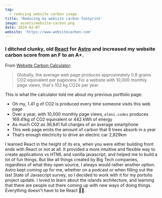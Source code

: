 ```yaml
---
tag:
  - reducing website carbon usage
title: 'Reducing my website carbon footprint'
image: assets/website-carbon.png
date: 2024-02-07
website: 'https://www.websitecarbon.com'
---
```


### I ditched clunky, old [React](https://react.dev/) for [Astro](https://astro.build/) and increased my website carbon score from an **F** to an **A+**.

From [Website Carbon Calculator](https://www.websitecarbon.com/):

> Globally, the average web page produces approximately 0.8 grams CO2 equivalent per pageview. For a website with 10,000 monthly page views, that's 102 kg CO2e per year.

This is what the calculator told me about my previous portfolio page: 
- Oh my, 1.41 g of CO2 is produced every time someone visits this web page
- Over a year, with 10,000 monthly page views, `eleni.codes` produces 169.41kg of CO2 equivalent or 442 kWh of energy
- As much C02 as 36,841 full charges of an average smartphone
- This web page emits the amount of carbon that 8 trees absorb in a year
- That’s enough electricity to drive an electric car 2,829km

I learned React in the height of its era, when you were either building front ends with React or not at all. It provided a more intuitive and flexible way to create applications vs HTML and vanilla javascript, and helped me to build a lot of fun things. But like all things created by Big Tech companies, regardless of what they open source, I always would rather another option. Astro kept coming up for me, whether on a podcast or when filling out the last State of Javascript survey, so I decided to work with it for my portolio project update. I loved to learn about the islands architecture, and learning that there are people out there coming up with new ways of doing things. Everything doesn't have to be React 🙌🏼.
